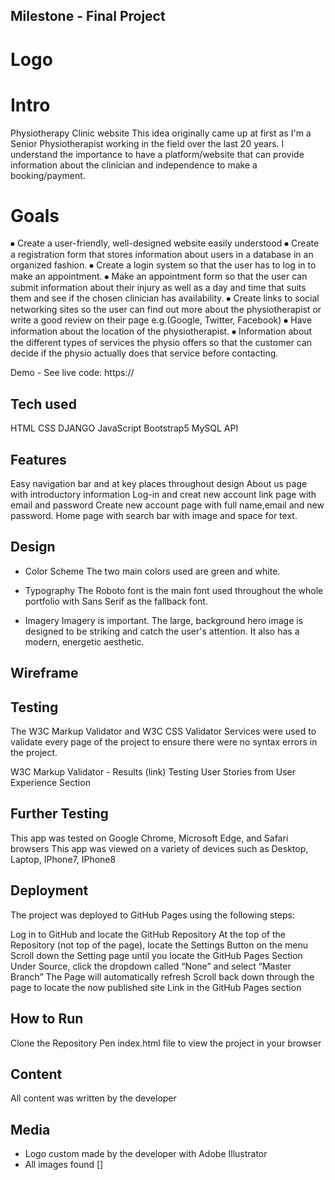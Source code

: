 ## Milestone - Final Project 
# Logo

# Intro
Physiotherapy Clinic website 
This idea originally came up at first as I'm a Senior Physiotherapist working in the field over the last 20 years. I understand the importance to have a platform/website that can provide information about the clinician and independence to make a booking/payment.

# Goals

⦁ Create a user-friendly, well-designed website easily understood 
⦁ Create a registration form that stores information about users in a database in an organized fashion. 
⦁ Create a login system so that the user has to log in to make an appointment. 
⦁ Make an appointment form so that the user can submit information about their injury as well as a day and time that suits them and see if the chosen clinician has availability. 
⦁ Create links to social networking sites so the user can find out more about the physiotherapist or write a good review on their page e.g.(Google, Twitter, Facebook) 
⦁ Have information about the location of the physiotherapist. 
⦁ Information about the different types of services the physio offers so that the customer can decide if the physio actually does that service before contacting.

Demo - See live code: https://

## Tech used

HTML
CSS
DJANGO
JavaScript
Bootstrap5
MySQL
API

## Features

Easy navigation bar and at key places throughout design
About us page with introductory information
Log-in and creat new account link page with email and password
Create new account page with full name,email and new password.
Home page with search bar with image and space for text. 

## Design 

  * Color Scheme
      The two main colors used are green and white.

  * Typography
    The Roboto font is the main font used throughout the whole portfolio with Sans Serif as the fallback font.
  
  * Imagery
    Imagery is important. The large, background hero image is designed to be striking and catch the user's attention. It also has a modern, energetic aesthetic.


## Wireframe


## Testing

The W3C Markup Validator and W3C CSS Validator Services were used to validate every page of the project to ensure there were no syntax errors in the project.

W3C Markup Validator - Results (link)
Testing User Stories from User Experience Section


## Further Testing

This app was tested on Google Chrome, Microsoft Edge, and Safari browsers
This app was viewed on a variety of devices such as Desktop, Laptop, IPhone7, IPhone8

## Deployment

The project was deployed to GitHub Pages using the following steps:

Log in to GitHub and locate the GitHub Repository
At the top of the Repository (not top of the page), locate the Settings Button on the menu
Scroll down the Setting page until you locate the GitHub Pages Section
Under Source, click the dropdown called “None” and select “Master Branch”
The Page will automatically refresh
Scroll back down through the page to locate the now published site Link in the GitHub Pages section

## How to Run

Clone the Repository
Pen index.html file to view the project in your browser

## Content

All content was written by the developer

## Media

* Logo custom made by the developer with Adobe Illustrator
* All images found []